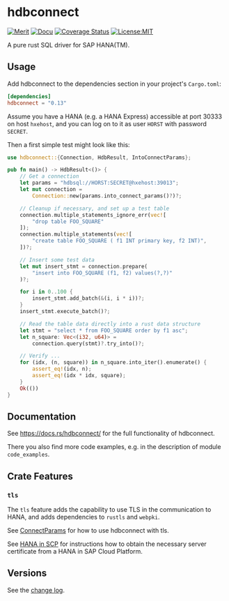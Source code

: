# hdbconnect

[![Merit](http://meritbadge.herokuapp.com/hdbconnect)](https://crates.io/crates/hdbconnect)
[![Docu](https://docs.rs/hdbconnect/badge.svg)](https://docs.rs/hdbconnect)
[![Coverage Status](https://coveralls.io/repos/github/PSeitz/rust-hdbconnect/badge.svg?branch=master)](https://coveralls.io/github/PSeitz/rust-hdbconnect?branch=master)
[![License:MIT](https://img.shields.io/badge/License-MIT-yellow.svg)](https://opensource.org/licenses/MIT)

A pure rust SQL driver for SAP HANA(TM).

## Usage

Add hdbconnect to the dependencies section in your project's `Cargo.toml`:

```toml
[dependencies]
hdbconnect = "0.13"
```

Assume you have a HANA (e.g. a HANA Express) accessible at port 30333 on host `hxehost`,
and you can log on to it as user `HORST` with password `SECRET`.

Then a first simple test might look like this:

```rust
use hdbconnect::{Connection, HdbResult, IntoConnectParams};

pub fn main() -> HdbResult<()> {
    // Get a connection
    let params = "hdbsql://HORST:SECRET@hxehost:39013";
    let mut connection =
        Connection::new(params.into_connect_params()?)?;

    // Cleanup if necessary, and set up a test table
    connection.multiple_statements_ignore_err(vec![
        "drop table FOO_SQUARE"
    ]);
    connection.multiple_statements(vec![
        "create table FOO_SQUARE ( f1 INT primary key, f2 INT)",
    ])?;

    // Insert some test data
    let mut insert_stmt = connection.prepare(
        "insert into FOO_SQUARE (f1, f2) values(?,?)"
    )?;

    for i in 0..100 {
        insert_stmt.add_batch(&(i, i * i))?;
    }
    insert_stmt.execute_batch()?;

    // Read the table data directly into a rust data structure
    let stmt = "select * from FOO_SQUARE order by f1 asc";
    let n_square: Vec<(i32, u64)> =
        connection.query(stmt)?.try_into()?;

    // Verify ...
    for (idx, (n, square)) in n_square.into_iter().enumerate() {
        assert_eq!(idx, n);
        assert_eq!(idx * idx, square);
    }
    Ok(())
}
```

## Documentation

See <https://docs.rs/hdbconnect/> for the full functionality of hdbconnect.

There you also find more code examples, e.g. in the description of module `code_examples`.

## Crate Features

### `tls`

The `tls` feature adds the capability to use TLS in the communication to HANA, and adds dependencies to `rustls` and `webpki`.

See [ConnectParams](https://docs.rs/hdbconnect/*/hdbconnect/struct.ConnectParams.html)
for how to use hdbconnect with tls.

See [HANA in SCP](HANA_in_SCP.md) for instructions how to obtain the necessary server certificate from a HANA in SAP Cloud Platform.

## Versions

See the [change log](https://github.com/emabee/rust-hdbconnect/blob/master/CHANGELOG.md).

